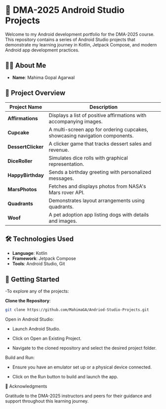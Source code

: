 # 📱 DMA-2025 Android Studio Projects

Welcome to my Android development portfolio for the DMA-2025 course. This repository contains a series of Android Studio projects that demonstrate my learning journey in Kotlin, Jetpack Compose, and modern Android app development practices.

## 👩‍🎓 About Me

- **Name**: Mahima Gopal Agarwal

## 📁 Project Overview

| Project Name     | Description                                                                 |
|------------------|-----------------------------------------------------------------------------|
| **Affirmations** | Displays a list of positive affirmations with accompanying images.          |
| **Cupcake**      | A multi-screen app for ordering cupcakes, showcasing navigation components. |
| **DessertClicker** | A clicker game that tracks dessert sales and revenue.                     |
| **DiceRoller**   | Simulates dice rolls with graphical representation.                         |
| **HappyBirthday** | Sends a birthday greeting with personalized messages.                      |
| **MarsPhotos**   | Fetches and displays photos from NASA's Mars rover API.                     |
| **Quadrants**    | Demonstrates layout arrangements using quadrants.                           |
| **Woof**         | A pet adoption app listing dogs with details and images.                    |

## 🛠️ Technologies Used

- **Language**: Kotlin
- **Framework**: Jetpack Compose
- **Tools**: Android Studio, Git

## 🚀 Getting Started

-To explore any of the projects:

**Clone the Repository**:
   ```bash
   git clone https://github.com/MahimaGA/Andriod-Studio-Projects.git
   ```

Open in Android Studio:

- Launch Android Studio.

- Click on Open an Existing Project.

- Navigate to the cloned repository and select the desired project folder.

Build and Run:

- Ensure you have an emulator set up or a physical device connected.
   
- Click on the Run button to build and launch the app.


🤝 Acknowledgments

Gratitude to the DMA-2025 instructors and peers for their guidance and support throughout this learning journey.


